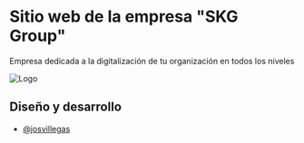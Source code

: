 # Sitio web de la empresa "SKG Group"

Empresa dedicada a la digitalización de tu organización en todos los niveles


![Logo](https://i.ibb.co/r3Lj2F2/logo.png)
## Diseño y desarrollo

- [@josvillegas](https://www.linkedin.com/in/josvillegas97/)